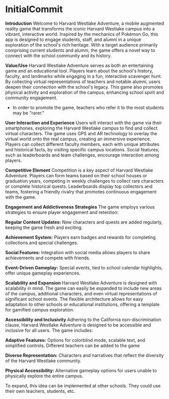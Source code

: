 # InitialCommit

**Introduction**
Welcome to Harvard Westlake Adventure, a mobile augmented reality game that transforms the iconic Harvard Westlake campus into a vibrant, interactive world. Inspired by the mechanics of Pokémon Go, this app is designed to engage students, staff, and alumni in a unique exploration of the school's rich heritage. With a target audience primarily comprising current students and alumni, the game offers a novel way to connect with the school community and its history.

**Value/Use**
Harvard Westlake Adventure serves as both an entertaining game and an educational tool. Players learn about the school's history, faculty, and landmarks while engaging in a fun, interactive scavenger hunt. By collecting virtual representations of teachers and notable alumni, users deepen their connection with the school's legacy. This game also promotes physical activity and exploration of the campus, enhancing school spirit and community engagement.
- In order to promote the game, teachers who refer it to the most students may be "rarer."

**User Interaction and Experience**
Users will interact with the game via their smartphones, exploring the Harvard Westlake campus to find and collect virtual characters. The game uses GPS and AR technology to overlay the virtual world onto the real campus, creating an immersive experience. Players can collect different faculty members, each with unique attributes and historical facts, by visiting specific campus locations. Social features, such as leaderboards and team challenges, encourage interaction among players.

**Competitive Element**
Competition is a key aspect of Harvard Westlake Adventure. Players can form teams based on their school houses or graduation years, competing in weekly challenges to collect rare characters or complete historical quests. Leaderboards display top collectors and teams, fostering a friendly rivalry that promotes continuous engagement with the game.

**Engagement and Addictiveness Strategies**
The game employs various strategies to ensure player engagement and retention:

**Regular Content Updates:** New characters and quests are added regularly, keeping the game fresh and exciting.

**Achievement System:** Players earn badges and rewards for completing collections and special challenges.

**Social Features:** Integration with social media allows players to share achievements and compete with friends.

**Event-Driven Gameplay:** Special events, tied to school calendar highlights, offer unique gameplay experiences.

**Scalability and Expansion**
Harvard Westlake Adventure is designed with scalability in mind. The game can easily be expanded to include new areas of the campus, additional characters, and even virtual representations of significant school events. The flexible architecture allows for easy adaptation to other schools or educational institutions, offering a template for gamified campus exploration.

**Accessibility and Inclusivity**
Adhering to the California non-discrimination clause, Harvard Westlake Adventure is designed to be accessible and inclusive for all users. The game includes:

**Adaptive Features:**
Options for colorblind mode, scalable text, and simplified controls. Different teachers can be added to the game

**Diverse Representation:** Characters and narratives that reflect the diversity of the Harvard Westlake community.

**Physical Accessibility:** Alternative gameplay options for users unable to physically explore the entire campus.

To expand, this idea can be implemented at other schools. They could use their own teachers, students, etc.